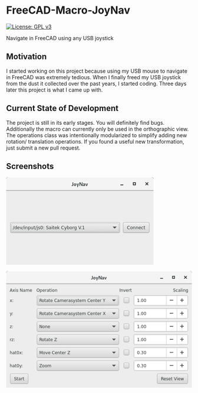 # FreeCAD-Macro-JoyNav

[![License: GPL v3](https://img.shields.io/badge/License-LGPL%20v3-blue.svg)](http://www.gnu.org/licenses/lgpl-3.0)

Navigate in FreeCAD using any USB joystick

## Motivation

I started working on this project because using my USB mouse to navigate in FreeCAD was extremely tedious. When I finally freed my USB joystick from the dust it collected over the past years, I started coding. Three days later this project is what I came up with.

## Current State of Development

The project is still in its early stages. You will definitely find bugs. Additionally the macro can currently only be used in the orthographic view. The operations class was intentionally modularized to simplify adding new rotation/ translation operations. If you found a useful new transformation, just submit a new pull request.

## Screenshots

![](img/device_selection.png "Device Selection")

![](img/operation_assignment.png "Operation Assignment")